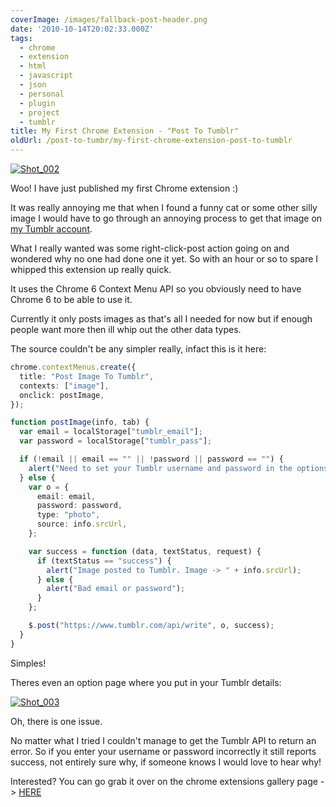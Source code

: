 ```yaml
---
coverImage: /images/fallback-post-header.png
date: '2010-10-14T20:02:33.000Z'
tags:
  - chrome
  - extension
  - html
  - javascript
  - json
  - personal
  - plugin
  - project
  - tumblr
title: My First Chrome Extension - "Post To Tumblr"
oldUrl: /post-to-tumbr/my-first-chrome-extension-post-to-tumblr
---
```


[![](/wp-content/uploads/2010/10/Shot_002.png "Shot_002")](/wp-content/uploads/2010/10/Shot_002.png)

Woo! I have just published my first Chrome extension :)

<!-- more -->

It was really annoying me that when I found a funny cat or some other silly image I would have to go through an annoying process to get that image on [my Tumblr account](https://mikeysee.tumblr.com).

What I really wanted was some right-click-post action going on and wondered why no one had done one it yet. So with an hour or so to spare I whipped this extension up really quick.

It uses the Chrome 6 Context Menu API so you obviously need to have Chrome 6 to be able to use it.

Currently it only posts images as that's all I needed for now but if enough people want more then ill whip out the other data types.

The source couldn't be any simpler really, infact this is it here:

```typescript
chrome.contextMenus.create({
  title: "Post Image To Tumblr",
  contexts: ["image"],
  onclick: postImage,
});

function postImage(info, tab) {
  var email = localStorage["tumblr_email"];
  var password = localStorage["tumblr_pass"];

  if (!email || email == "" || !password || password == "") {
    alert("Need to set your Tumblr username and password in the options before posting!");
  } else {
    var o = {
      email: email,
      password: password,
      type: "photo",
      source: info.srcUrl,
    };

    var success = function (data, textStatus, request) {
      if (textStatus == "success") {
        alert("Image posted to Tumblr. Image -> " + info.srcUrl);
      } else {
        alert("Bad email or password");
      }
    };

    $.post("https://www.tumblr.com/api/write", o, success);
  }
}
```

Simples!

Theres even an option page where you put in your Tumblr details:

[![](/wp-content/uploads/2010/10/Shot_003.png "Shot_003")](/wp-content/uploads/2010/10/Shot_003.png)

Oh, there is one issue.

No matter what I tried I couldn't manage to get the Tumblr API to return an error. So if you enter your username or password incorrectly it still reports success, not entirely sure why, if someone knows I would love to hear why!

Interested? You can go grab it over on the chrome extensions gallery page -> [HERE](https://chrome.google.com/extensions/detail/dbpicbbcpanckagpdjflgojlknomoiah?hl=en)
